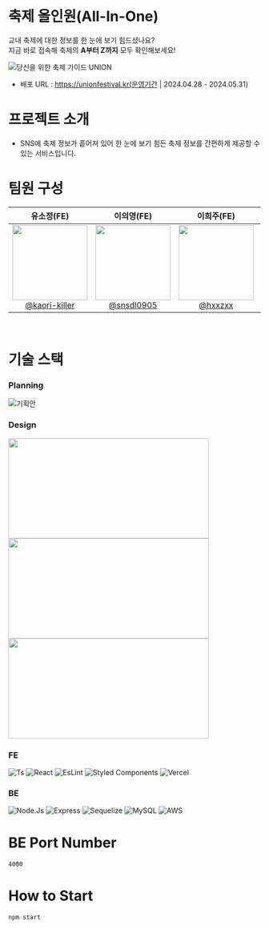 # 축제 올인원(All-In-One)
교내 축제에 대한 정보를 한 눈에 보기 힘드셨나요? </br>
지금 바로 접속해 축제의 **A부터 Z까지** 모두 확인해보세요!

![당신을 위한 축제 가이드 UNION](https://github.com/INU-CapstoneDesign/INU-Festival-BE/assets/108293826/4dd23c7e-8cd5-412d-b1d9-10b022ac3650)


* 배포 URL : https://unionfestival.kr(운영기간 | 2024.04.28 - 2024.05.31)

# 프로젝트 소개
* SNS에 축제 정보가 흩어져 있어 한 눈에 보기 힘든 축제 정보를 간편하게 제공할 수 있는 서비스입니다.


# 팀원 구성
<div align="center">

| **유소정(FE)** | **이의영(FE)** | **이희주(FE)** | **김선희(FE)** | **이헌도(FE)** |
| :------: |  :------: | :------: | :------: | :------: |
| [<img src="" height=150 width=150> <br/> @kaori-killer](https://github.com/kaori-killer) | [<img src="" height=150 width=150> <br/> @snsdl0905](https://github.com/snsdl0905) | [<img src="" height=150 width=150> <br/> @hxxzxx](https://github.com/hxxzxx) | [<img src="" height=150 width=150> <br/> @kimseonhee126](https://github.com/kimseonhee126) | [<img src="" height=150 width=150> <br/> @heondolee](https://github.com/heondolee) |

</div>

<br>


# 기술 스택
### Planning
![기획안]()

### Design
<img src="https://velog.velcdn.com/images/sh011226/post/dcf0ad8f-a622-4972-98cb-f3ec5d13d1d5/image.png" height=200 width=400>
<img src="https://velog.velcdn.com/images/sh011226/post/c681e478-5e74-4f6e-bd3d-14557de3afd9/image.png" height=200 width=400>
<img src="https://velog.velcdn.com/images/sh011226/post/4f7a32e2-f29d-4c17-bec3-ba25f8f89eb3/image.png" height=200 width=400>


### FE
![Ts](https://img.shields.io/badge/TypeScript-007ACC?style=for-the-badge&logo=typescript&logoColor=white) ![React](https://img.shields.io/badge/React-20232A?style=for-the-badge&logo=react&logoColor=61DAFB) ![EsLint](https://img.shields.io/badge/eslint-3A33D1?style=for-the-badge&logo=eslint&logoColor=white) ![Styled Components](https://img.shields.io/badge/styled--components-DB7093?style=for-the-badge&logo=styled-components&logoColor=white) ![Vercel](https://img.shields.io/badge/Vercel-000000?style=for-the-badge&logo=vercel&logoColor=white)

### BE
![Node.Js](https://img.shields.io/badge/Node.js-43853D?style=for-the-badge&logo=node.js&logoColor=white) ![Express](https://img.shields.io/badge/Express.js-404D59?style=for-the-badge) ![Sequelize](https://img.shields.io/badge/Sequelize-52B0E7?style=for-the-badge&logo=Sequelize&logoColor=white) ![MySQL](https://img.shields.io/badge/MySQL-00000F?style=for-the-badge&logo=mysql&logoColor=white) ![AWS](https://img.shields.io/badge/Amazon_AWS-232F3E?style=for-the-badge&logo=amazon-aws&logoColor=white) 

# BE Port Number
`4000`

# How to Start
`npm start`